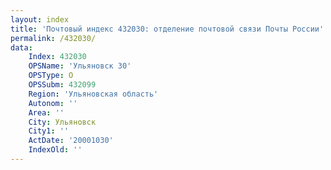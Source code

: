 ```yaml
---
layout: index
title: 'Почтовый индекс 432030: отделение почтовой связи Почты России'
permalink: /432030/
data:
    Index: 432030
    OPSName: 'Ульяновск 30'
    OPSType: О
    OPSSubm: 432099
    Region: 'Ульяновская область'
    Autonom: ''
    Area: ''
    City: Ульяновск
    City1: ''
    ActDate: '20001030'
    IndexOld: ''
---
```

